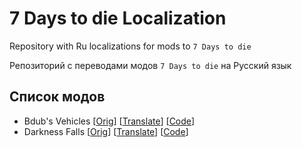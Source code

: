 # 7 Days to die Localization

Repository with Ru localizations for mods to `7 Days to die`

Репозиторий с переводами модов `7 Days to die` на Русский язык

## Список модов

- Bdub's Vehicles [[Orig](https://www.nexusmods.com/7daystodie/mods/342)] [[Translate](https://www.nexusmods.com/7daystodie/mods/6530)] [[Code](./locales/bdubs_vehicles)]
- Darkness Falls [[Orig](https://www.nexusmods.com/7daystodie/mods/235)] [[Translate]()] [[Code](./locales/darkness-falls)]